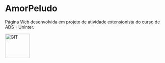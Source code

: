 # AmorPeludo
Página Web desenvolvida em projeto de atividade extensionista do curso de ADS - Uninter.

<a href="https://amor-peludo.vercel.app/"><img align="center" alt="GIT" heigth="50" width="80" src="https://img.shields.io/badge/website-000000?style=for-the-badge&logo=About.me&logoColor=white"></a>
